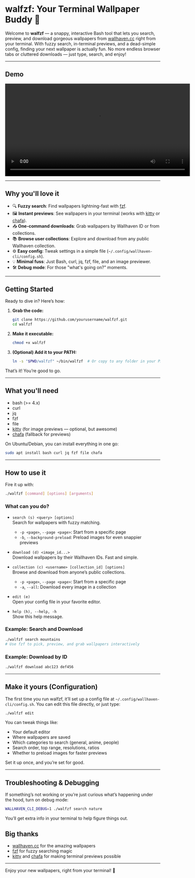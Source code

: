 # walfzf: Your Terminal Wallpaper Buddy 🌄

Welcome to **walfzf** — a snappy, interactive Bash tool that lets you search, preview, and download gorgeous wallpapers from [wallhaven.cc](https://wallhaven.cc) right from your terminal. With fuzzy search, in-terminal previews, and a dead-simple config, finding your next wallpaper is actually fun. No more endless browser tabs or cluttered downloads — just type, search, and enjoy!

---

## Demo

<video src="output.mp4" controls width="600"></video>


---

## Why you'll love it

- 🔍 **Fuzzy search**: Find wallpapers lightning-fast with [fzf](https://github.com/junegunn/fzf).
- 🖼️ **Instant previews**: See wallpapers in your terminal (works with [kitty](https://sw.kovidgoyal.net/kitty/) or [chafa](https://hpjansson.org/chafa/)).
- 📥 **One-command downloads**: Grab wallpapers by Wallhaven ID or from collections.
- 📚 **Browse user collections**: Explore and download from any public Wallhaven collection.
- ⚙️ **Easy config**: Tweak settings in a simple file (`~/.config/wallhaven-cli/config.sh`).
- 💡 **Minimal fuss**: Just Bash, curl, jq, fzf, file, and an image previewer.
- 🛠️ **Debug mode**: For those "what's going on?" moments.

---

## Getting Started

Ready to dive in? Here’s how:

1. **Grab the code:**
   ```sh
   git clone https://github.com/yourusername/walfzf.git
   cd walfzf
   ```
2. **Make it executable:**
   ```sh
   chmod +x walfzf
   ```
3. **(Optional) Add it to your PATH:**
   ```sh
   ln -s "$PWD/walfzf" ~/bin/walfzf  # Or copy to any folder in your PATH
   ```

That’s it! You’re good to go.

---

## What you'll need

- bash (>= 4.x)
- curl
- jq
- fzf
- file
- [kitty](https://sw.kovidgoyal.net/kitty/) (for image previews — optional, but awesome)
- [chafa](https://hpjansson.org/chafa/) (fallback for previews)

On Ubuntu/Debian, you can install everything in one go:
```sh
sudo apt install bash curl jq fzf file chafa
```

---

## How to use it

Fire it up with:
```sh
./walfzf [command] [options] [arguments]
```

### What can you do?

- `search (s) <query> [options]`  
  Search for wallpapers with fuzzy matching. 
  - `-p <page>`, `--page <page>`: Start from a specific page
  - `-b`, `--background-preload`: Preload images for even snappier previews

- `download (d) <image_id...>`  
  Download wallpapers by their Wallhaven IDs. Fast and simple.

- `collection (c) <username> [collection_id] [options]`  
  Browse and download from anyone’s public collections.
  - `-p <page>`, `--page <page>`: Start from a specific page
  - `-a`, `--all`: Download every image in a collection

- `edit (e)`  
  Open your config file in your favorite editor.

- `help (h), --help, -h`  
  Show this help message.

### Example: Search and Download
```sh
./walfzf search mountains
# Use fzf to pick, preview, and grab wallpapers interactively
```

### Example: Download by ID
```sh
./walfzf download abc123 def456
```

---

## Make it yours (Configuration)

The first time you run walfzf, it’ll set up a config file at `~/.config/wallhaven-cli/config.sh`. You can edit this file directly, or just type:
```sh
./walfzf edit
```

You can tweak things like:
- Your default editor
- Where wallpapers are saved
- Which categories to search (general, anime, people)
- Search order, top range, resolutions, ratios
- Whether to preload images for faster previews

Set it up once, and you’re set for good.

---

## Troubleshooting & Debugging

If something’s not working or you’re just curious what’s happening under the hood, turn on debug mode:
```sh
WALLHAVEN_CLI_DEBUG=1 ./walfzf search nature
```
You’ll get extra info in your terminal to help figure things out.


## Big thanks
- [wallhaven.cc](https://wallhaven.cc) for the amazing wallpapers
- [fzf](https://github.com/junegunn/fzf) for fuzzy searching magic
- [kitty](https://sw.kovidgoyal.net/kitty/) and [chafa](https://hpjansson.org/chafa/) for making terminal previews possible

---

Enjoy your new wallpapers, right from your terminal! 🎉

